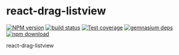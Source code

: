 # react-drag-listview


[![NPM version][npm-image]][npm-url]
[![build status][travis-image]][travis-url]
[![Test coverage][coveralls-image]][coveralls-url]
[![gemnasium deps][gemnasium-image]][gemnasium-url]
[![npm download][download-image]][download-url]

[npm-image]: http://img.shields.io/npm/v/react-drag-listview.svg?style=flat-square
[npm-url]: http://npmjs.org/package/react-drag-listview
[travis-image]: https://img.shields.io/travis/raisezhang/react-drag-listview.svg?style=flat-square
[travis-url]: https://travis-ci.org/raisezhang/react-drag-listview
[coveralls-image]: https://img.shields.io/coveralls/raisezhang/react-drag-listview.svg?style=flat-square
[coveralls-url]: https://coveralls.io/r/raisezhang/react-drag-listview?branch=master
[gemnasium-image]: http://img.shields.io/gemnasium/raisezhang/react-drag-listview.svg?style=flat-square
[gemnasium-url]: https://gemnasium.com/raisezhang/react-drag-listview
[download-image]: https://img.shields.io/npm/dm/react-drag-listview.svg?style=flat-square
[download-url]: https://npmjs.org/package/react-drag-listview

react-drag-listview
